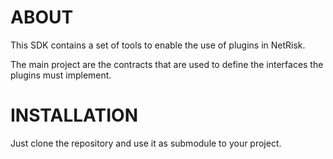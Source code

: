 # ABOUT

This SDK contains a set of tools to enable the use of plugins in NetRisk.

The main project are the contracts that are used to define the interfaces the plugins must implement.

# INSTALLATION
Just clone the repository and use it as submodule to your project.


